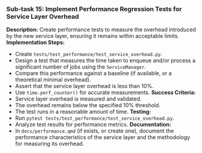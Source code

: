 ### Sub-task 15: Implement Performance Regression Tests for Service Layer Overhead
**Description:** Create performance tests to measure the overhead introduced by the new service layer, ensuring it remains within acceptable limits.
**Implementation Steps:**
- Create `tests/test_performance/test_service_overhead.py`.
- Design a test that measures the time taken to enqueue and/or process a significant number of jobs using the `ServiceManager`.
- Compare this performance against a baseline (if available, or a theoretical minimal overhead).
- Assert that the service layer overhead is less than 10%.
- Use `time.perf_counter()` for accurate measurements.
**Success Criteria:**
- Service layer overhead is measured and validated.
- The overhead remains below the specified 10% threshold.
- The test runs in a reasonable amount of time.
**Testing:**
- Run `pytest tests/test_performance/test_service_overhead.py`.
- Analyze test results for performance metrics.
**Documentation:**
- In `docs/performance.qmd` (if exists, or create one), document the performance characteristics of the service layer and the methodology for measuring its overhead.